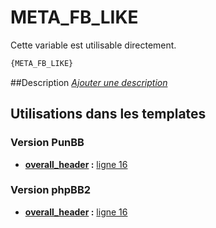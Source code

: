 # META_FB_LIKE


Cette variable est utilisable directement.

```html
{META_FB_LIKE}
```

##Description
[*Ajouter une description*](https://fa-tvars.appspot.com/var/META_FB_LIKE)

## Utilisations dans les templates

### Version PunBB

* __[overall_header](../tpl/var/punbb/overall_header.md#readme) :__ [ligne 16](../tpl/src/punbb/overall_header.tpl#L16)

### Version phpBB2

* __[overall_header](../tpl/var/subsilver/overall_header.md#readme) :__ [ligne 16](../tpl/src/subsilver/overall_header.tpl#L16)